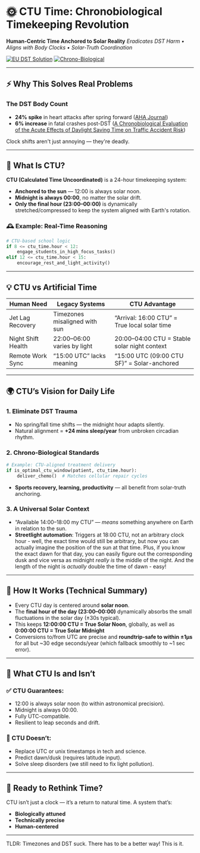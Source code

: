# 🌞 CTU Time: Chronobiological Timekeeping Revolution

**Human-Centric Time Anchored to Solar Reality**
*Eradicates DST Harm • Aligns with Body Clocks • Solar-Truth Coordination*

[![EU DST Solution](https://img.shields.io/badge/Ends-DST%20Productivity%20Loss-green)]()
[![Chrono-Biological](https://img.shields.io/badge/Aligns-With%20Circadian%20Rhythm-blue)]()

---
## ⚡ Why This Solves Real Problems

### The DST Body Count
- **24% spike** in heart attacks after spring forward ([AHA Journal](https://www.ahajournals.org/doi/10.1161/CIRCRESAHA.119.316319))
- **6% increase** in fatal crashes post-DST ([A Chronobiological Evaluation of the Acute Effects of
Daylight Saving Time on Traffic Accident Risk](https://embargoed.www.cell.com/current-biology/pdf/S0960-9822%2819%2931678-1.pdf))

Clock shifts aren't just annoying — they're deadly.

---

## 🧠 What Is CTU?

**CTU (Calculated Time Uncoordinated)** is a 24-hour timekeeping system:
- **Anchored to the sun** — 12:00 is always solar noon.
- **Midnight is always 00:00**, no matter the solar drift.
- **Only the final hour (23:00–00:00)** is dynamically stretched/compressed to keep the system aligned with Earth's rotation.


### 🕰️ Example: Real-Time Reasoning

```python
# CTU-based school logic
if 8 <= ctu_time.hour < 12:
    engage_students_in_high_focus_tasks()
elif 12 <= ctu_time.hour < 15:
    encourage_rest_and_light_activity()
```

---

## 💡 CTU vs Artificial Time

| **Human Need**         | **Legacy Systems**               | **CTU Advantage**                              |
|------------------------|----------------------------------|------------------------------------------------|
| Jet Lag Recovery       | Timezones misaligned with sun   | “Arrival: 16:00 CTU” = True local solar time   |
| Night Shift Health     | 22:00–06:00 varies by light      | 20:00–04:00 CTU = Stable solar night context   |
| Remote Work Sync       | “15:00 UTC” lacks meaning        | “15:00 UTC (09:00 CTU SF)” = Solar-anchored    |

---

## 🌍 CTU’s Vision for Daily Life

### 1. Eliminate DST Trauma
- No spring/fall time shifts — the midnight hour adapts silently.
- Natural alignment = **+24 mins sleep/year** from unbroken circadian rhythm.

### 2. Chrono-Biological Standards

```python
# Example: CTU-aligned treatment delivery
if is_optimal_ctu_window(patient, ctu_time.hour):
    deliver_chemo()  # Matches cellular repair cycles
```

- **Sports recovery, learning, productivity** — all benefit from solar-truth anchoring.

### 3. A Universal Solar Context
- “Available 14:00–18:00 my CTU” — *means* something anywhere on Earth in relation to the sun.
- **Streetlight automation**: Triggers at 18:00 CTU, not an arbitrary clock hour - well, the exact time would still be arbitrary, but now you can actually imagine the position of the sun at that time. Plus, if you know the exact dawn for that day, you can easily figure out the corresponding dusk and vice versa as midnight *really is* the middle of the night. And the length of the night is *actually* double the time of dawn - easy!

---

## 🔧 How It Works (Technical Summary)

- Every CTU day is centered around **solar noon**.
- The **final hour of the day (23:00–00:00)** dynamically absorbs the small fluctuations in the solar day (±30s typical).
- This keeps **12:00:00 CTU = True Solar Noon**, globally, as well as **0:00:00 CTU = True Solar Midnight**
- Conversions to/from UTC are precise and **roundtrip-safe to within ±1μs** for all but ~30 edge seconds/year (which fallback smoothly to ~1 sec error).
---

## 🧪 What CTU Is and Isn’t

### ✅ CTU Guarantees:
- 12:00 is always solar noon (to within astronomical precision).
- Midnight is always 00:00.
- Fully UTC-compatible.
- Resilient to leap seconds and drift.

### 🚫 CTU Doesn’t:
- Replace UTC or unix timestamps in tech and science.
- Predict dawn/dusk (requires latitude input).
- Solve sleep disorders (we still need to fix light pollution).

---

## 🧭 Ready to Rethink Time?

CTU isn’t just a clock — it’s a return to natural time. A system that’s:

- **Biologically attuned**
- **Technically precise**
- **Human-centered**
---
TLDR: Timezones and DST suck. There has to be a better way! This is it. 
